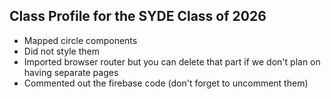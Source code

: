 ## Class Profile for the SYDE Class of 2026

- Mapped circle components
- Did not style them
- Imported browser router but you can delete that part if we don't plan on having separate pages
- Commented out the firebase code (don't forget to uncomment them)

